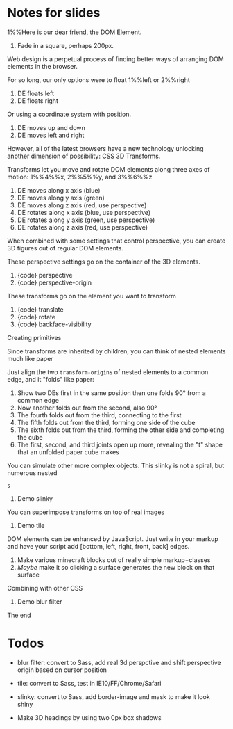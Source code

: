 # Notes for slides

1%%Here is our dear friend, the DOM Element.
1. Fade in a square, perhaps 200px.

Web design is a perpetual process of finding better ways of arranging DOM elements in the browser.

For so long, our only options were to float 1%%left or 2%%right
1. DE floats left
2. DE floats right

Or using a coordinate system with position.
1. DE moves up and down
2. DE moves left and right

However, all of the latest browsers have a new technology unlocking another dimension of possibility: CSS 3D Transforms.

Transforms let you move and rotate DOM elements along three axes of motion: 1%%4%%x, 2%%5%%y, and 3%%6%%z
1. DE moves along x axis (blue)
2. DE moves along y axis (green)
3. DE moves along z axis (red, use perspective)
4. DE rotates along x axis (blue, use perspective)
5. DE rotates along y axis (green, use perspective)
6. DE rotates along z axis (red, use perspective)

When combined with some settings that control perspective, you can create 3D figures out of regular DOM elements.

These perspective settings go on the container of the 3D elements.
1. {code} perspective
2. {code} perspective-origin

These transforms go on the element you want to transform
1. {code} translate
2. {code} rotate
3. {code} backface-visibility

Creating primitives

Since transforms are inherited by children, you can think of nested elements much like paper

Just align the two <code>transform-origin</code>s of nested elements to a common edge, and it "folds" like paper:
1. Show two DEs first in the same position then one folds 90° from a common edge
2. Now another folds out from the second, also 90°
3. The fourth folds out from the third, connecting to the first
4. The fifth folds out from the third, forming one side of the cube
5. The sixth folds out from the third, forming the other side and completing the cube
6. The first, second, and third joints open up more, revealing the "t" shape that an unfolded paper cube makes

You can simulate other more complex objects. This slinky is not a spiral, but numerous nested <code><div>s</code>
1. Demo slinky

You can superimpose transforms on top of real images
1. Demo tile

DOM elements can be enhanced by JavaScript. Just write <code><span class="cube"></span></code> in your markup and have your script add [bottom, left, right, front, back] edges.
1. Make various minecraft blocks out of really simple markup+classes
2. *Maybe* make it so clicking a surface generates the new block on that surface

Combining with other CSS
1. Demo blur filter

The end

# Todos

- blur filter: convert to Sass, add real 3d perspctive and shift perspective origin based on cursor position
- tile: convert to Sass, test in IE10/FF/Chrome/Safari
- slinky: convert to Sass, add border-image and mask to make it look shiny

- Make 3D headings by using two 0px box shadows
